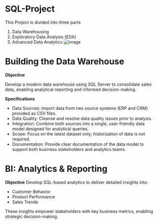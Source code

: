 # SQL-Project
This Project is divided into three parts
1) Data Warehousing
2) Exploratory Data Analysis (EDA)
3) Advanced Data Analytics
   ![image](https://github.com/user-attachments/assets/596acce4-4c41-4a89-8a9b-b8de646bdfc7)


# Building the Data Warehouse 
**Objective**

Develop a modern data warehouse using SQL Server to consolidate sales data, enabling analytical reporting and informed decision-making.

**Specifications**
- Data Sources: Import data from two source systems (ERP and CRM) provided as CSV files.
- Data Quality: Cleanse and resolve data quality issues prior to analysis.
- Integration: Combine both sources into a single, user-friendly data model designed for analytical queries.
- Scope: Focus on the latest dataset only; historization of data is not required.
- Documentation: Provide clear documentation of the data model to support both business stakeholders and analytics teams.

# BI: Analytics & Reporting 
**Objective**
Develop SQL-based analytics to deliver detailed insights into:

- Customer Behavior
- Product Performance
- Sales Trends

These insights empower stakeholders with key business metrics, enabling strategic decision-making.

